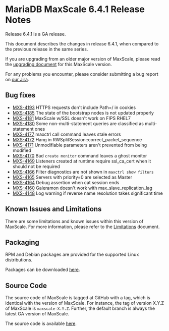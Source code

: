 # MariaDB MaxScale 6.4.1 Release Notes

Release 6.4.1 is a GA release.

This document describes the changes in release 6.4.1, when compared to the
previous release in the same series.

If you are upgrading from an older major version of MaxScale, please read the
[upgrading document](../Upgrading/Upgrading-To-MaxScale-6.md) for
this MaxScale version.

For any problems you encounter, please consider submitting a bug
report on [our Jira](https://jira.mariadb.org/projects/MXS).

## Bug fixes

* [MXS-4193](https://jira.mariadb.org/browse/MXS-4193) HTTPS requests don't include Path=/ in cookies
* [MXS-4185](https://jira.mariadb.org/browse/MXS-4185) The state of the bootstrap nodes is not updated properly
* [MXS-4181](https://jira.mariadb.org/browse/MXS-4181) MaxScale w/SSL doesn't work on FIPS RHEL7
* [MXS-4180](https://jira.mariadb.org/browse/MXS-4180) Some non-multi-statement queries are classified as multi-statement ones
* [MXS-4177](https://jira.mariadb.org/browse/MXS-4177) maxctrl call command leaves stale errors
* [MXS-4172](https://jira.mariadb.org/browse/MXS-4172) Hang in RWSplitSession::correct_packet_sequence
* [MXS-4171](https://jira.mariadb.org/browse/MXS-4171) Unmodifiable parameters aren't prevented from being modified
* [MXS-4170](https://jira.mariadb.org/browse/MXS-4170) Bad `create monitor` command leaves a ghost monitor
* [MXS-4169](https://jira.mariadb.org/browse/MXS-4169) Listeners created at runtime require ssl_ca_cert when it should not be required
* [MXS-4166](https://jira.mariadb.org/browse/MXS-4166) Filter diagnostics are not shown in `maxctrl show filters`
* [MXS-4165](https://jira.mariadb.org/browse/MXS-4165) Servers with priority=0 are selected as Master
* [MXS-4164](https://jira.mariadb.org/browse/MXS-4164) Debug assertion when cat session ends
* [MXS-4160](https://jira.mariadb.org/browse/MXS-4160) Galeramon doesn't work with max_slave_replication_lag
* [MXS-4148](https://jira.mariadb.org/browse/MXS-4148) Log warning if reverse name resolution takes significant time

## Known Issues and Limitations

There are some limitations and known issues within this version of MaxScale.
For more information, please refer to the [Limitations](../About/Limitations.md) document.

## Packaging

RPM and Debian packages are provided for the supported Linux distributions.

Packages can be downloaded [here](https://mariadb.com/downloads/#mariadb_platform-mariadb_maxscale).

## Source Code

The source code of MaxScale is tagged at GitHub with a tag, which is identical
with the version of MaxScale. For instance, the tag of version X.Y.Z of MaxScale
is `maxscale-X.Y.Z`. Further, the default branch is always the latest GA version
of MaxScale.

The source code is available [here](https://github.com/mariadb-corporation/MaxScale).
